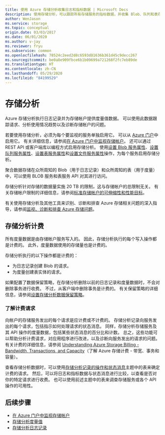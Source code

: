 ```yaml
---
title: 使用 Azure 存储分析收集日志和指标数据 | Microsoft Docs
description: 使用存储分析，可以跟踪所有存储服务的指标数据，并收集 Blob、队列和表存储的日志。
author: WenJason
ms.service: storage
ms.topic: conceptual
origin.date: 03/03/2017
ms.date: 06/01/2020
ms.author: v-jay
ms.reviewer: fryu
ms.subservice: common
ms.openlocfilehash: 78524c2eed2d8c6593d81636b361d45c9decc267
ms.sourcegitcommit: be0a8e909fbce6b1b09699a721268f2fc7eb89de
ms.translationtype: HT
ms.contentlocale: zh-CN
ms.lasthandoff: 05/29/2020
ms.locfileid: "84199529"
---
```

# <a name="storage-analytics"></a>存储分析

Azure 存储分析执行日志记录并为存储帐户提供度量值数据。 可以使用此数据跟踪请求、分析使用情况趋势以及诊断存储帐户的问题。

若要使用存储分析，必须为每个要监视的服务单独启用它。 可以从 [Azure 门户](https://portal.azure.cn)中启用它。 有关详细信息，请参阅[在 Azure 门户中监视存储帐户](storage-monitor-storage-account.md)。 还可以通过 REST API 或客户端库以编程方式启用存储分析。 使用[设置 Blob 服务属性](https://docs.microsoft.com/rest/api/storageservices/set-blob-service-properties)、[设置队列服务属性](https://docs.microsoft.com/rest/api/storageservices/set-queue-service-properties)、[设置表服务属性](https://docs.microsoft.com/rest/api/storageservices/set-table-service-properties)和[设置文件服务属性](https://docs.microsoft.com/rest/api/storageservices/Get-File-Service-Properties)操作，为每个服务启用存储分析。

聚合数据存储在众所周知的 Blob（用于日志记录）和众所周知的表（用于度量）中，可以使用 BLOB 服务和表服务 API 对其进行访问。

存储分析针对存储的数据量实施 20 TB 的限制，这与存储帐户的总限制无关。 有关存储帐户限制的详细信息，请参阅[标准存储帐户的可伸缩性和性能目标](scalability-targets-standard-account.md)。

有关使用存储分析及其他工具来识别、诊断和排查 Azure 存储相关问题的深入指导，请参阅[监视、诊断和排查 Azure 存储问题](storage-monitoring-diagnosing-troubleshooting.md)。

## <a name="billing-for-storage-analytics"></a>存储分析计费

所有度量数据是由存储帐户服务写入的。 因此，存储分析执行的每个写入操作都是计费的。 此外，度量数据使用的存储量也是计费的。

存储分析执行的以下操作都是计费的：

* 为日志记录创建 Blob 的请求。
* 为度量创建表实体的请求。

如果配置了数据保留策略，在存储分析删除以前的日志记录和度量数据时，不会对删除事务进行收费。 不过，从客户端中删除事务是计费的。 有关保留策略的详细信息，请参阅[设置存储分析数据保留策略](https://msdn.microsoft.com/library/azure/hh343263.aspx)。

### <a name="understanding-billable-requests"></a>了解计费请求

向帐户的存储服务发出的每个请求是应计费或不计费的。 存储分析记录向服务发出的每个请求，包括指示如何处理请求的状态消息。 同样，存储分析存储服务及其 API 操作的度量数据，包括某些状态消息的百分比和计数。 总之，这些功能可以帮助分析计费请求，对应用程序进行改进，以及诊断向服务发出的请求的问题。 有关计费的详细信息，请参阅 [Understanding Azure Storage Billing - Bandwidth, Transactions, and Capacity](https://docs.microsoft.com/archive/blogs/windowsazurestorage/understanding-windows-azure-storage-billing-bandwidth-transactions-and-capacity)（了解 Azure 存储计费 - 带宽、事务和容量）。

查看存储分析数据时，可以使用[存储分析记录的操作和状态消息](https://docs.microsoft.com/rest/api/storageservices/storage-analytics-logged-operations-and-status-messages)主题中的表来确定计费的请求。 然后，可以将日志和指标数据与状态消息进行比较，以查看是否对你的特定请求进行收费。 也可以使用前述主题中的表来调查存储服务或各个 API 操作的可用性。

## <a name="next-steps"></a>后续步骤
* [在 Azure 门户中监视存储帐户](storage-monitor-storage-account.md)
* [存储分析度量值](storage-analytics-metrics.md)
* [存储分析日志记录](storage-analytics-logging.md)
